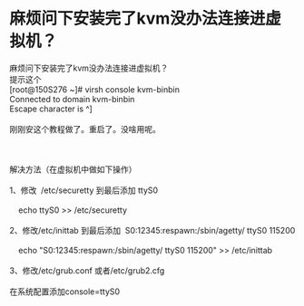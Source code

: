 # 麻烦问下安装完了kvm没办法连接进虚拟机？


麻烦问下安装完了kvm没办法连接进虚拟机？<br />
提示这个<br />
[root@150S276 ~]# virsh console kvm-binbin<br />
Connected to domain kvm-binbin<br />
Escape character is ^]<br />
<br />
刚刚安这个教程做了。重启了。没啥用呢。<br />
<br />
<br />
<br />
解决方法（在虚拟机中做如下操作）<br />
<br />
1、修改&nbsp;&nbsp;/etc/securetty 到最后添加 ttyS0<br />
<br />
&nbsp; &nbsp; echo ttyS0 &gt;&gt; /etc/securetty<br />
<br />
2、修改/etc/inittab 到最后添加&nbsp;&nbsp;S0:12345:respawn:/sbin/agetty/ ttyS0 115200<br />
<br />
&nbsp; &nbsp; echo &quot;S0:12345:respawn:/sbin/agetty/ ttyS0 115200&quot; &gt;&gt; /etc/inittab<br />
<br />
3、修改/etc/grub.conf 或者/etc/grub2.cfg<br />
<br />
在系统配置添加console=ttyS0

